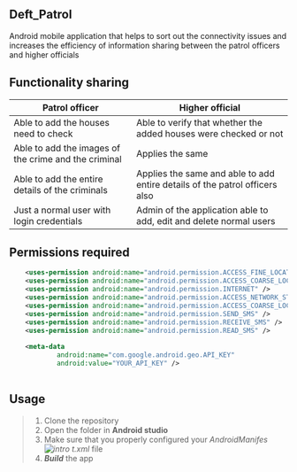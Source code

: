 ## Deft_Patrol
Android mobile application that helps to sort out the connectivity issues and increases the efficiency of information sharing between the patrol officers
and higher officials

## Functionality sharing
Patrol officer | Higher official
---------------|-----------------
Able to add the houses need to check | Able to verify that whether the added houses were checked or not
Able to add the images of the crime and the criminal | Applies the same
Able to add the entire details of the criminals | Applies the same and able to add entire details of the patrol officers also
Just a normal user with login credentials | Admin of the application able to add, edit and delete normal users

## Permissions required
```xml
    <uses-permission android:name="android.permission.ACCESS_FINE_LOCATION" />
    <uses-permission android:name="android.permission.ACCESS_COARSE_LOCATION" />
    <uses-permission android:name="android.permission.INTERNET" />
    <uses-permission android:name="android.permission.ACCESS_NETWORK_STATE" />
    <uses-permission android:name="android.permission.ACCESS_COARSE_LOCATION" />
    <uses-permission android:name="android.permission.SEND_SMS" />
    <uses-permission android:name="android.permission.RECEIVE_SMS" />
    <uses-permission android:name="android.permission.READ_SMS" />
    
    <meta-data
            android:name="com.google.android.geo.API_KEY"
            android:value="YOUR_API_KEY" />
    
   ```
   
   ## Usage
   > 1. Clone the repository
   > 2. Open the folder in **Android studio**
   > 3. Make sure that you properly configured your *AndroidManifes![intro](https://user-images.githubusercontent.com/77725682/209366974-f355d6e8-56f0-4cad-8787-f74514b4e64c.jpeg)
t.xml* file
   > 4. ***Build*** the app

